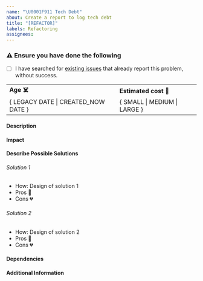 ```yaml
---
name: "\U0001F911 Tech Debt"
about: Create a report to log tech debt
title: "[REFACTOR]"
labels: Refactoring
assignees:
---
```


### ⚠️ Ensure you have done the following

- [ ] I have searched for [existing issues](https://github.com/Accredifysg/Nexus/issues) that already report this problem, without success.

<table>
  <tr>
     <td>
       <b> Age ☠️ </b>
    </td>
    <td>
       <b> Estimated cost 💸 </b>
    </td>
  </tr>
  <tr>
    <td>
      <!--- Created nor or you found in the legacy? -->
       { LEGACY DATE | CREATED_NOW DATE }
    </td>
    <td>
      <!--- T-shirt size estimation -->
      { SMALL | MEDIUM | LARGE }
    </td>
  </tr>
</table>

#### Description

<!-- A clear and concise description of what the tech debt is and the reason of being created -->

#### Impact

<!-- Description of the current or possible impact of this tech debt. -->

#### Describe Possible Solutions

<!-- A clear and concise description of what you how you want this feature to be added. -->

###### Solution 1

- How: Design of solution 1
- Pros 💚
- Cons 💔

###### Solution 2

- How: Design of solution 2
- Pros 💚
- Cons 💔

#### Dependencies

<!-- List of related issues or tickets from JIRA. -->

#### Additional Information

<!-- List any other information that is relevant to your issue. Stack traces, related issues, suggestions on how to implement, Stack Overflow links, forum links, etc. -->
